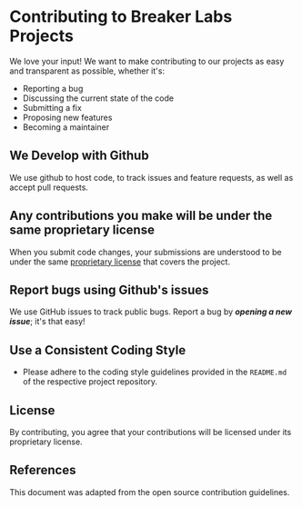 # Contributing to Breaker Labs Projects

We love your input! We want to make contributing to our projects as easy and transparent as possible, whether it's:

- Reporting a bug
- Discussing the current state of the code
- Submitting a fix
- Proposing new features
- Becoming a maintainer

## We Develop with Github

We use github to host code, to track issues and feature requests, as well as accept pull requests.

## Any contributions you make will be under the same proprietary license

When you submit code changes, your submissions are understood to be under the same [proprietary license](LICENSE.md) that covers the project.

## Report bugs using Github's issues

We use GitHub issues to track public bugs. Report a bug by **_opening a new issue_**; it's that easy!

## Use a Consistent Coding Style

- Please adhere to the coding style guidelines provided in the `README.md` of the respective project repository.

## License

By contributing, you agree that your contributions will be licensed under its proprietary license.

## References

This document was adapted from the open source contribution guidelines.
